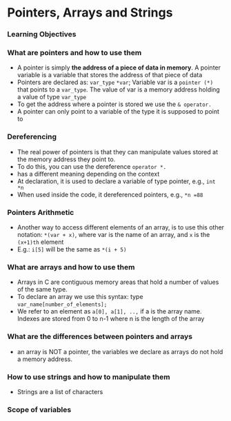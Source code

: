# Pointers, Arrays and Strings

### **Learning Objectives**

### What are pointers and how to use them
- A pointer is simply **the address of a piece of data in memory**. A pointer variable is a variable that stores the address of that piece of data
- Pointers are declared as: `var_type` `*var`; Variable var is a `pointer (*)` that points to a `var_type`. The value of var is a memory address holding a value of type `var_type`
- To get the address where a pointer is stored we use the `& operator.`
- A pointer can only point to a variable of the type it is supposed to point to
### **Dereferencing**
 - The real power of pointers is that they can manipulate values stored at the memory address they point to. 
 - To do this, you can use the dereference `operator *.`
 - has a different meaning depending on the context
  - At declaration, it is used to declare a variable of type pointer, e.g., `int *n`
  - When used inside the code, it dereferenced pointers, e.g., `*n =88`
### **Pointers Arithmetic**
 - Another way to access different elements of an array, is to use this other notation: `*(var + x)`, where var is the name of an array, and `x` is the `(x+1)th` element
 - E.g.: `i[5]` will be the same as `*(i + 5)`

### What are arrays and how to use them
- Arrays in C are contiguous memory areas that hold a number of values of the same type.
- To declare an array we use this syntax: type `var_name[number_of_elements];`
- We refer to an element as `a[0], a[1], ..,` if a is the array name. Indexes are stored from 0 to n-1 where n is the length of the array

### What are the differences between pointers and arrays
- an array is NOT a pointer, the variables we declare as arrays do not hold a memory address.

### How to use strings and how to manipulate them
- Strings are a list of characters

### Scope of variables
